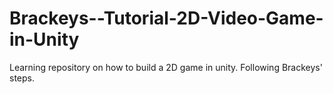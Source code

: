 # Brackeys--Tutorial-2D-Video-Game-in-Unity
Learning repository on how to build a 2D game in unity. Following Brackeys' steps.
